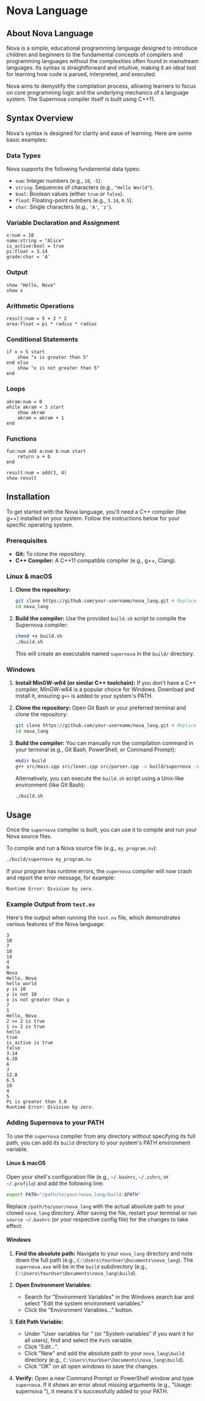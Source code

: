 # Nova Language

## About Nova Language

Nova is a simple, educational programming language designed to introduce children and beginners to the fundamental concepts of compilers and programming languages without the complexities often found in mainstream languages. Its syntax is straightforward and intuitive, making it an ideal tool for learning how code is parsed, interpreted, and executed.

Nova aims to demystify the compilation process, allowing learners to focus on core programming logic and the underlying mechanics of a language system. The Supernova compiler itself is built using C++11.

## Syntax Overview

Nova's syntax is designed for clarity and ease of learning. Here are some basic examples:

### Data Types

Nova supports the following fundamental data types:

*   `num`: Integer numbers (e.g., `10`, `-5`).
*   `string`: Sequences of characters (e.g., `"Hello World"`).
*   `bool`: Boolean values (either `true` or `false`).
*   `float`: Floating-point numbers (e.g., `3.14`, `0.5`).
*   `char`: Single characters (e.g., `'A'`, `'z'`).

### Variable Declaration and Assignment

```nova
x:num = 10
name:string = "Alice"
is_active:bool = true
pi:float = 3.14
grade:char = 'A'
```

### Output

```nova
show "Hello, Nova"
show x
```

### Arithmetic Operations

```nova
result:num = 5 + 3 * 2
area:float = pi * radius * radius
```

### Conditional Statements

```nova
if x > 5 start
    show "x is greater than 5"
end else
    show "x is not greater than 5"
end
```

### Loops

```nova
akram:num = 0
while akram < 3 start
    show akram
    akram = akram + 1
end
```

### Functions

```nova
fun:num add a:num b:num start
    return a + b
end

result:num = add(3, 4)
show result
```

## Installation

To get started with the Nova language, you'll need a C++ compiler (like g++) installed on your system. Follow the instructions below for your specific operating system.

### Prerequisites

*   **Git:** To clone the repository.
*   **C++ Compiler:** A C++11 compatible compiler (e.g., g++, Clang).

### Linux & macOS

1.  **Clone the repository:**
    ```bash
    git clone https://github.com/your-username/nova_lang.git # Replace with actual repo URL
    cd nova_lang
    ```

2.  **Build the compiler:**
    Use the provided `build.sh` script to compile the Supernova compiler:
    ```bash
    chmod +x build.sh
    ./build.sh
    ```
    This will create an executable named `supernova` in the `build/` directory.

### Windows

1.  **Install MinGW-w64 (or similar C++ toolchain):**
    If you don't have a C++ compiler, MinGW-w64 is a popular choice for Windows. Download and install it, ensuring `g++` is added to your system's PATH.

2.  **Clone the repository:**
    Open Git Bash or your preferred terminal and clone the repository:
    ```bash
    git clone https://github.com/your-username/nova_lang.git # Replace with actual repo URL
    cd nova_lang
    ```

3.  **Build the compiler:**
    You can manually run the compilation command in your terminal (e.g., Git Bash, PowerShell, or Command Prompt):
    ```bash
    mkdir build
    g++ src/main.cpp src/lexer.cpp src/parser.cpp -o build/supernova -std=c++11
    ```
    Alternatively, you can execute the `build.sh` script using a Unix-like environment (like Git Bash):
    ```bash
    ./build.sh
    ```

## Usage

Once the `supernova` compiler is built, you can use it to compile and run your Nova source files.

To compile and run a Nova source file (e.g., `my_program.nv`):

```bash
./build/supernova my_program.nv
```

If your program has runtime errors, the `supernova` compiler will now crash and report the error message, for example:

```
Runtime Error: Division by zero.
```

### Example Output from `test.nv`

Here's the output when running the `test.nv` file, which demonstrates various features of the Nova language:

```
3
10
7
10
14
4
9
Nova
Hello, Nova
hello world
y is 10
y is not 10
x is not greater than y
7
1
Hello, Nova
2 >= 2 is true
1 <= 2 is true
hello
true
is_active is true
false
3.14
6.28
A
J
12.8
6.5
10
4
5
Pi is greater than 3.0
Runtime Error: Division by zero.
```

### Adding Supernova to your PATH

To use the `supernova` compiler from any directory without specifying its full path, you can add its `build` directory to your system's PATH environment variable.

#### Linux & macOS

Open your shell's configuration file (e.g., `~/.bashrc`, `~/.zshrc`, or `~/.profile`) and add the following line:

```bash
export PATH="/path/to/your/nova_lang/build:$PATH"
```

Replace `/path/to/your/nova_lang` with the actual absolute path to your cloned `nova_lang` directory. After saving the file, restart your terminal or run `source ~/.bashrc` (or your respective config file) for the changes to take effect.

#### Windows

1.  **Find the absolute path:** Navigate to your `nova_lang` directory and note down the full path (e.g., `C:\Users\YourUser\Documents\nova_lang`). The `supernova.exe` will be in the `build` subdirectory (e.g., `C:\Users\YourUser\Documents\nova_lang\build`).

2.  **Open Environment Variables:**
    *   Search for "Environment Variables" in the Windows search bar and select "Edit the system environment variables."
    *   Click the "Environment Variables..." button.

3.  **Edit Path Variable:**
    *   Under "User variables for <YourUser>" (or "System variables" if you want it for all users), find and select the `Path` variable.
    *   Click "Edit...".
    *   Click "New" and add the absolute path to your `nova_lang\build` directory (e.g., `C:\Users\YourUser\Documents\nova_lang\build`).
    *   Click "OK" on all open windows to save the changes.

4.  **Verify:** Open a new Command Prompt or PowerShell window and type `supernova`. If it shows an error about missing arguments (e.g., "Usage: supernova <source-file>"), it means it's successfully added to your PATH.
